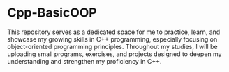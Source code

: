 # Cpp-BasicOOP
This repository serves as a dedicated space for me to practice, learn, and showcase my growing skills in C++ programming, especially focusing on object-oriented programming principles. Throughout my studies, I will be uploading small programs, exercises, and projects designed to deepen my understanding and strengthen my proficiency in C++.
